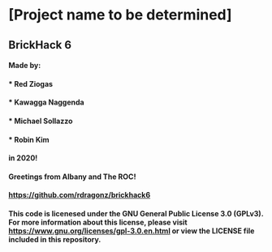 # [Project name to be determined]

BrickHack 6
--
####	Made by:
####		* Red Ziogas
####		* Kawagga Naggenda
####		* Michael Sollazzo
####		* Robin Kim
####	in 2020!

####	Greetings from Albany and The ROC!

####	https://github.com/rdragonz/brickhack6

####	This code is licenesed under the GNU General Public License 3.0 (GPLv3). For more information about this license, please visit https://www.gnu.org/licenses/gpl-3.0.en.html or view the LICENSE file included in this repository.
